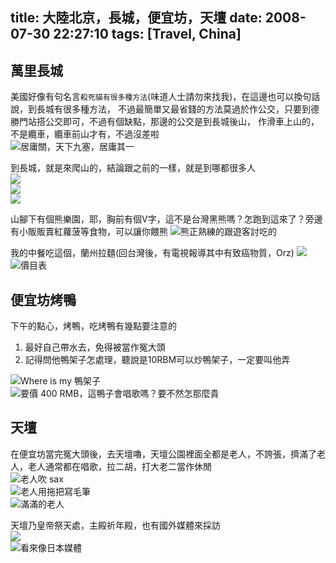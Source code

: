 title: 大陸北京，長城，便宜坊，天壇 
date: 2008-07-30 22:27:10
tags: [Travel, China]
---

萬里長城
-----------
美國好像有句名言`殺死貓有很多種方法`(味道人士請勿來找我)，在這邊也可以換句話說，到長城有很多種方法，
不過最簡單又最省錢的方法莫過於作公交，只要到德勝門站搭公交即可，不過有個缺點，那邊的公交是到長城後山，
作滑車上山的，不是纜車，纜車前山才有，不過沒差啦  
![居庸關，天下九塞，居庸其一](https://lh4.googleusercontent.com/-fmXZ0itvEBA/SLC0a7TqPBI/AAAAAAAAOLU/GyPMdzBw7dc/w780-h585-no/CIMG6464.JPG)

<!-- more -->

到長城，就是來爬山的，結論跟之前的一樣，就是到哪都很多人  
![](https://lh6.googleusercontent.com/-dlvhqWcTUwc/SLC1XAHw08I/AAAAAAAAOLU/FFpBbUd3wnw/w877-h585-no/IMG_6346.JPG)  
![](https://lh6.googleusercontent.com/-vHY5DDStpy8/SLC1Jpde18I/AAAAAAAAOLU/AHFmmDJpvro/w877-h585-no/IMG_6336.JPG)  
![](https://lh6.googleusercontent.com/-VSalrdlqI5E/SLC2ANk0QwI/AAAAAAAAOLU/IZSBi7XRTi0/w877-h585-no/IMG_6367.JPG)  

山腳下有個熊樂園，耶，胸前有個V字，這不是台灣黑熊嗎？怎跑到這來了？旁邊有小販販賣紅蘿菠等食物，可以讓你餵熊
![熊正熟練的跟遊客討吃的](https://lh3.googleusercontent.com/-86G8fbuioIs/SLC0vmK78LI/AAAAAAAAOLU/ho-YuKru-nI/w877-h585-no/IMG_6311.JPG)

我的中餐吃這個，蘭州拉麵(回台灣後，有電視報導其中有致癌物質，Orz)
![](https://lh3.googleusercontent.com/-8FTSl_hwrCg/SLC2wJqlCqI/AAAAAAAAOLU/RjKVSiOJa0U/w877-h585-no/IMG_6419.JPG)  
![價目表](https://lh3.googleusercontent.com/-0iBc5d_6DpM/SLC2x2Fqg6I/AAAAAAAAOLU/P_NF5yoaHjw/w877-h585-no/IMG_6420.JPG)


便宜坊烤鴨
-------
下午的點心，烤鴨，吃烤鴨有幾點要注意的  
1. 最好自己帶水去，免得被當作冤大頭
2. 記得問他鴨架子怎處理，聽說是10RBM可以炒鴨架子，一定要叫他弄

![Where is my 鴨架子](https://lh6.googleusercontent.com/-K_rnKfEXawg/SLC249lJ15I/AAAAAAAAOLU/2DgdZN0JAZ8/w877-h585-no/IMG_6424.JPG)    
![要價 400 RMB，這鴨子會唱歌嗎？要不然怎那麼貴](https://lh3.googleusercontent.com/-jbNI_E00gnI/SLC3KU5APkI/AAAAAAAAOLU/fXx-Ag4COk8/w877h585-no/IMG_6433.JPG)  

天壇 
-------------
在便宜坊當完冤大頭後，去天壇嚕，天壇公園裡面全都是老人，不誇張，擠滿了老人，老人通常都在唱歌，拉二胡，打大老二當作休閒   
![老人吹 sax ](https://lh6.googleusercontent.com/-1hmdnSnmAKc/SLC3q68Rp1I/AAAAAAAAOLU/Z-vBMBIen1Y/w877-h585-no/IMG_6460.JPG)  
![老人用拖把寫毛筆](https://lh5.googleusercontent.com/-P6eVDK23lxo/SLC3n218DmI/AAAAAAAAOLU/o1uBZWEa-P4/w877-h585-no/IMG_6456.JPG)  
![滿滿的老人](https://lh6.googleusercontent.com/-8-pQqRQOVTA/SLC3svauamI/AAAAAAAAOLU/AojAvBZt2uw/w877-h585-no/IMG_6463.JPG)  

天壇乃皇帝祭天處，主殿祈年殿，也有國外媒體來採訪  
![](https://lh6.googleusercontent.com/-T7KcEWtqYhk/SLC3-nMK3DI/AAAAAAAAOLU/qyuF3K7aNBc/w877-h585-no/IMG_6484.JPG)  
![看來像日本媒體](https://lh6.googleusercontent.com/-wu4AAjUam54/SLC37_wtAtI/AAAAAAAAOLU/pM7SPlq7esg/w877-h585-no/IMG_6481.JPG)  